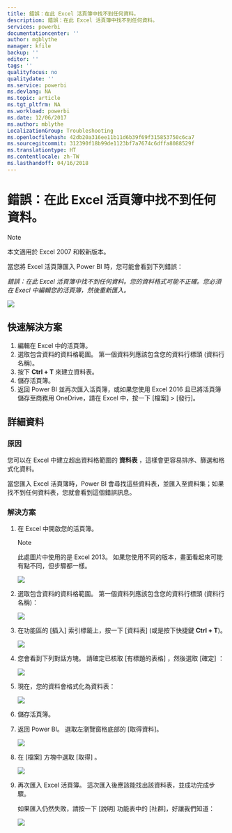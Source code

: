 ```yaml
---
title: 錯誤：在此 Excel 活頁簿中找不到任何資料。
description: 錯誤：在此 Excel 活頁簿中找不到任何資料。
services: powerbi
documentationcenter: ''
author: mgblythe
manager: kfile
backup: ''
editor: ''
tags: ''
qualityfocus: no
qualitydate: ''
ms.service: powerbi
ms.devlang: NA
ms.topic: article
ms.tgt_pltfrm: NA
ms.workload: powerbi
ms.date: 12/06/2017
ms.author: mblythe
LocalizationGroup: Troubleshooting
ms.openlocfilehash: 42db20a316ee11b11d6b39f69f315853750c6ca7
ms.sourcegitcommit: 312390f18b99de1123bf7a7674c6dffa8088529f
ms.translationtype: HT
ms.contentlocale: zh-TW
ms.lasthandoff: 04/16/2018
---
```

# <a name="error-we-couldnt-find-any-data-in-your-excel-workbook"></a>錯誤：在此 Excel 活頁簿中找不到任何資料。

>[!NOTE]
>本文適用於 Excel 2007 和較新版本。

當您將 Excel 活頁簿匯入 Power BI 時，您可能會看到下列錯誤：

*錯誤：在此 Excel 活頁簿中找不到任何資料。您的資料格式可能不正確。您必須在 Execl 中編輯您的活頁簿，然後重新匯入。*

![](media/service-admin-troubleshoot-excel-workbook-data/pbi_wecouldntfindanydata.png)

## <a name="quick-solution"></a>快速解決方案
1. 編輯在 Excel 中的活頁簿。
2. 選取包含資料的資料格範圍。 第一個資料列應該包含您的資料行標頭 (資料行名稱)。
3. 按下 **Ctrl + T** 來建立資料表。
4. 儲存活頁簿。
5. 返回 Power BI 並再次匯入活頁簿，或如果您使用 Excel 2016 且已將活頁簿儲存至商務用 OneDrive，請在 Excel 中，按一下 [檔案] > [發行]。

## <a name="details"></a>詳細資料
### <a name="cause"></a>原因
您可以在 Excel 中建立超出資料格範圍的 **資料表** ，這樣會更容易排序、篩選和格式化資料。

當您匯入 Excel 活頁簿時，Power BI 會尋找這些資料表，並匯入至資料集；如果找不到任何資料表，您就會看到這個錯誤訊息。

### <a name="solution"></a>解決方案
1. 在 Excel 中開啟您的活頁簿。 
    >[!NOTE]
    >此處圖片中使用的是 Excel 2013。 如果您使用不同的版本，畫面看起來可能有點不同，但步驟都一樣。
    
    ![](media/service-admin-troubleshoot-excel-workbook-data/pbi_trb_xlwksht1.png)
2. 選取包含資料的資料格範圍。 第一個資料列應該包含您的資料行標頭 (資料行名稱)：
   
    ![](media/service-admin-troubleshoot-excel-workbook-data/pbi_trb_xlwksht2.png)
3. 在功能區的 [插入] 索引標籤上，按一下 [資料表] \(或是按下快捷鍵 **Ctrl + T**)。
   
    ![](media/service-admin-troubleshoot-excel-workbook-data/pbi_trb_xlwksht3.png)
4. 您會看到下列對話方塊。 請確定已核取 [有標題的表格]  ，然後選取 [確定] ：
   
    ![](media/service-admin-troubleshoot-excel-workbook-data/pbi_trb_xlcreatetbl.png)
5. 現在，您的資料會格式化為資料表：
   
    ![](media/service-admin-troubleshoot-excel-workbook-data/pbi_trb_xltbl.png)
6. 儲存活頁簿。
7. 返回 Power BI。 選取左瀏覽窗格底部的 [取得資料]。
   
    ![](media/service-admin-troubleshoot-excel-workbook-data/pbi_getdata.png)
8. 在 [檔案]  方塊中選取 [取得] 。
   
    ![](media/service-admin-troubleshoot-excel-workbook-data/pbi_getfiles.png)
9. 再次匯入 Excel 活頁簿。 這次匯入後應該能找出該資料表，並成功完成步驟。
   
    如果匯入仍然失敗，請按一下 [說明] 功能表中的 [社群]，好讓我們知道：
   
    ![](media/service-admin-troubleshoot-excel-workbook-data/pbi_questionmenucommunity.png)
